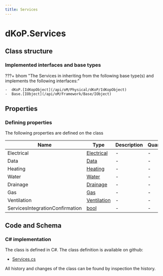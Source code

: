 ```yaml
---
title: Services
---
```


# dKoP.Services



## Class structure

### Implemented interfaces and base types

???+ bhom "The Services in inheriting from the following base type(s) and implements the following interfaces:"

    -  dKoP.[IdKopObject](/api/oM/Physical/dKoP/IdKopObject)
    -  Base.[IObject](/api/oM/Framework/Base/IObject)


## Properties



### Defining properties

The following properties are defined on the class

| Name             | Type             | Description      | Quantity         |
|------------------|------------------|------------------|------------------|
| Electrical | [Electrical](/api/oM/Physical/dKoP/Electrical) | - | - |
| Data | [Data](/api/oM/Physical/dKoP/Data) | - | - |
| Heating | [Heating](/api/oM/Physical/dKoP/Heating) | - | - |
| Water | [Water](/api/oM/Physical/dKoP/Water) | - | - |
| Drainage | [Drainage](/api/oM/Physical/dKoP/Drainage) | - | - |
| Gas | [Gas](/api/oM/Physical/dKoP/Gas) | - | - |
| Ventilation | [Ventilation](/api/oM/Physical/dKoP/Ventilation) | - | - |
| ServicesIntegrationConfirmation | [bool](https://learn.microsoft.com/en-us/dotnet/api/System.Boolean?view=netstandard-2.0) | - | - |


## Code and Schema

### C# implementation

The class is defined in C#. The class definition is available on github:

- [Services.cs](https://github.com/BHoM/dKoP_Toolkit/blob/develop/dKoP_oM/Perfomance/Services/Services.cs)

All history and changes of the class can be found by inspection the history.
